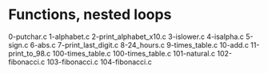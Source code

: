 # Functions, nested loops

0-putchar.c 1-alphabet.c 2-print_alphabet_x10.c 3-islower.c 4-isalpha.c 5-sign.c 6-abs.c 7-print_last_digit.c 8-24_hours.c 9-times_table.c 10-add.c 11-print_to_98.c 100-times_table.c 100-times_table.c 101-natural.c 102-fibonacci.c 103-fibonacci.c 104-fibonacci.c
